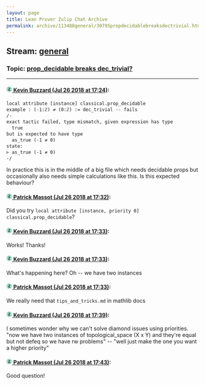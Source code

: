 ```yaml
---
layout: page
title: Lean Prover Zulip Chat Archive 
permalink: archive/113488general/30795propdecidablebreaksdectrivial.html
---
```


## Stream: [general](index.html)
### Topic: [prop_decidable breaks dec_trivial?](30795propdecidablebreaksdectrivial.html)

---

#### [![Click to go to Zulip](../../assets/img/zulip2.png) Kevin Buzzard (Jul 26 2018 at 17:24)](https://leanprover.zulipchat.com/#narrow/stream/113488-general/topic/prop_decidable%20breaks%20dec_trivial%3F/near/130351758):
```lean
local attribute [instance] classical.prop_decidable
example : (-1:ℤ) ≠ (0:ℤ) := dec_trivial -- fails
/-
exact tactic failed, type mismatch, given expression has type
  true
but is expected to have type
  as_true (-1 ≠ 0)
state:
⊢ as_true (-1 ≠ 0)
-/
```

In practice this is in the middle of a big file which needs decidable props but occasionally also needs simple calculations like this. Is this expected behaviour?

#### [![Click to go to Zulip](../../assets/img/zulip2.png) Patrick Massot (Jul 26 2018 at 17:32)](https://leanprover.zulipchat.com/#narrow/stream/113488-general/topic/prop_decidable%20breaks%20dec_trivial%3F/near/130352293):
Did you try `local attribute [instance, priority 0] classical.prop_decidable`?

#### [![Click to go to Zulip](../../assets/img/zulip2.png) Kevin Buzzard (Jul 26 2018 at 17:33)](https://leanprover.zulipchat.com/#narrow/stream/113488-general/topic/prop_decidable%20breaks%20dec_trivial%3F/near/130352343):
Works! Thanks!

#### [![Click to go to Zulip](../../assets/img/zulip2.png) Kevin Buzzard (Jul 26 2018 at 17:33)](https://leanprover.zulipchat.com/#narrow/stream/113488-general/topic/prop_decidable%20breaks%20dec_trivial%3F/near/130352372):
What's happening here? Oh -- we have two instances

#### [![Click to go to Zulip](../../assets/img/zulip2.png) Patrick Massot (Jul 26 2018 at 17:33)](https://leanprover.zulipchat.com/#narrow/stream/113488-general/topic/prop_decidable%20breaks%20dec_trivial%3F/near/130352384):
We really need that `tips_and_tricks.md` in  mathlib docs

#### [![Click to go to Zulip](../../assets/img/zulip2.png) Kevin Buzzard (Jul 26 2018 at 17:39)](https://leanprover.zulipchat.com/#narrow/stream/113488-general/topic/prop_decidable%20breaks%20dec_trivial%3F/near/130352766):
I sometimes wonder why we can't solve diamond issues using priorities. "now we have two instances of topological_space (X x Y) and they're equal but not defeq so we have rw problems" -- "well just make the one you want a higher priority"

#### [![Click to go to Zulip](../../assets/img/zulip2.png) Patrick Massot (Jul 26 2018 at 17:43)](https://leanprover.zulipchat.com/#narrow/stream/113488-general/topic/prop_decidable%20breaks%20dec_trivial%3F/near/130353004):
Good question!

